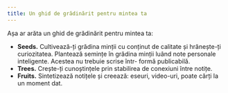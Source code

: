 ```yaml
---
title: Un ghid de grădinărit pentru mintea ta
---
```

Așa ar arăta un ghid de grădinărit pentru mintea ta:

- **Seeds.** Cultivează-ți grădina minții cu conținut de calitate și hrănește-ți curiozitatea. Plantează semințe în grădina minții luând note personale inteligente. Acestea nu trebuie scrise într- formă publicabilă.  
- **Trees.** Crește-ți cunoștințele prin stabilirea de conexiuni între notițe. 
- **Fruits.** Sintetizează notițele și creează: eseuri, video-uri, poate cărți la un moment dat. 

